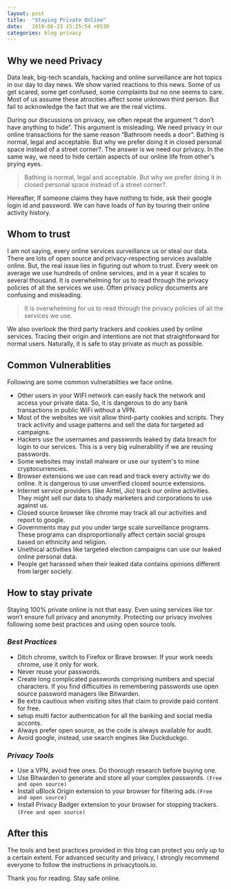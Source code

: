```yaml
---
layout: post
title:  "Staying Private Online"
date:   2019-06-23 15:25:54 +0530
categories: blog privacy
---
```


## Why we need Privacy

Data leak, big-tech scandals, hacking and online surveillance are hot topics in our day to day news. We show varied reactions to this news. Some of us get scared, some get confused, some complaints but no one seems to care. Most of us assume these atrocities affect some unknown third person. But fail to acknowledge the fact that we are the real victims.

During our discussions on privacy, we often repeat the argument “I don’t have anything to hide”. This argument is misleading. We need privacy in our online transactions for the same reason “Bathroom needs a door”. Bathing is normal, legal and acceptable. But why we prefer doing it in closed personal space instead of a street corner?. The answer is we need our privacy. In the same way, we need to hide certain aspects of our online life from other's prying eyes. 

> Bathing is normal, legal and acceptable. But why we prefer doing it in closed personal space instead of a street corner?.

Hereafter, If someone claims they have nothing to hide, ask their google login id and password.  We can have loads of fun by touring their online activity history.

## Whom to trust

I am not saying, every online services surveillance us or steal our data. There are lots of open source and privacy-respecting services available online. But, the real issue lies in figuring out whom to trust. Every week on average we use hundreds of online services, and in a year it scales to several thousand. It is overwhelming for us to read through the privacy policies of all the services we use. Often privacy policy documents are confusing and misleading.

> It is overwhelming for us to read through the privacy policies of all the services we use.

We also overlook the third party trackers and cookies used by online services. Tracing their origin and intentions are not that straightforward for normal users. Naturally, it is safe to stay private as much as possible.

## Common Vulnerablities

Following are some common vulnerablities we face online.

* Other users in your WIFI network can easily hack the network and access your private data.  So, it is dangerous to do any bank transactions in public WiFi without a VPN.
* Most of the websites we visit allow third-party cookies and scripts. They track activity and usage patterns and sell the data for targeted ad campaigns. 
* Hackers use the usernames and passwords leaked by data breach for login to our services. This is a very big vulnerability if we are reusing passwords.
* Some websites may install malware or use our system's to mine cryptocurrencies.
* Browser extensions we use can read and track every activity we do online. It is dangerous to use unverified closed source extensions.
* Internet service providers (like Airtel, Jio) track our online activities. They might sell our data to shady marketers and corporations to use against us.
* Closed source browser like chrome may track all our activities and report to google.
* Governments may put you under large scale surveillance programs.  These programs can disproportionally affect certain social groups based on ethnicity and religion.
* Unethical activities like targeted election campaigns can use our leaked online personal data. 
* People get harassed when their leaked data contains opinions different from larger society.

## How to stay private

Staying 100% private online is not that easy. Even using services like tor won’t ensure full privacy and anonymity. Protecting our privacy involves following some best practices and using open source tools.

### *Best Practices*

* Ditch chrome, switch to Firefox or Brave browser. If your work needs chrome, use it only for work.
* Never reuse your passwords.
* Create long complicated passwords comprising numbers and special characters. If you find difficulties in remembering passwords use open source password managers like Bitwarden.
* Be extra cautious when visiting sites that claim to provide paid content for free.
* setup multi factor authentication for all the banking and social media acconts.
* Always prefer open source, as the code is always available for audit.
* Avoid google, instead, use search engines like Duckduckgo. 

### *Privacy Tools*

* Use a VPN, avoid free ones. Do thorough research before buying one.
* Use Bitwarden to generate and store all your complex passwords. `(Free and open source)`
* Install uBlock Origin extension to your browser for filtering ads.`(Free and open source)`
* Install Privacy Badger extension to your browser for stopping trackers. `(Free and open source)`

## After this

The tools and best practices provided in this blog can protect you only up to a certain extent. For advanced security and privacy, I strongly recommend everyone to follow the instructions in privacytools.io.

Thank you for reading. Stay safe online.